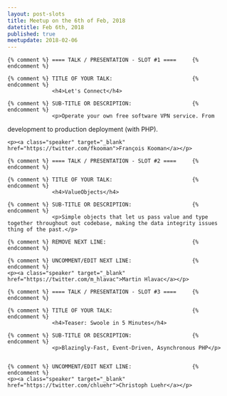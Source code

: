 ```yaml
---
layout: post-slots
title: Meetup on the 6th of Feb, 2018
datetitle: Feb 6th, 2018
published: true
meetupdate: 2018-02-06
---
```


<div class="slot span4"><div class="icon-awesome"><i class="icon-comment-alt"></i></div>

    {% comment %} ==== TALK / PRESENTATION - SLOT #1 ====     {% endcomment %}

    {% comment %} TITLE OF YOUR TALK:                         {% endcomment %}
                  <h4>Let's Connect</h4>

    {% comment %} SUB-TITLE OR DESCRIPTION:                   {% endcomment %}
                  <p>Operate your own free software VPN service. From
development to production deployment (with PHP).</p>

    <p><a class="speaker" target="_blank" href="https://twitter.com/fkooman">François Kooman</a></p>

</div>

<div class="slot span4"><div class="icon-awesome"><i class="icon-comment-alt"></i></div>

    {% comment %} ==== TALK / PRESENTATION - SLOT #2 ====     {% endcomment %}

    {% comment %} TITLE OF YOUR TALK:                         {% endcomment %}
                  <h4>ValueObjects</h4>

    {% comment %} SUB-TITLE OR DESCRIPTION:                   {% endcomment %}
                  <p>Simple objects that let us pass value and type together throughout out codebase, making the data integrity issues thing of the past.</p>

    {% comment %} REMOVE NEXT LINE:                           {% endcomment %}

    {% comment %} UNCOMMENT/EDIT NEXT LINE:                   {% endcomment %}
    <p><a class="speaker" target="_blank" href="https://twitter.com/m_hlavac">Martin Hlavac</a></p>

</div>

<div class="slot span4"><div class="icon-awesome"><i class="icon-comment-alt"></i></div>

    {% comment %} ==== TALK / PRESENTATION - SLOT #3 ====     {% endcomment %}

    {% comment %} TITLE OF YOUR TALK:                         {% endcomment %}
                  <h4>Teaser: Swoole in 5 Minutes</h4>

    {% comment %} SUB-TITLE OR DESCRIPTION:                   {% endcomment %}
                  <p>Blazingly-Fast, Event-Driven, Asynchronous PHP</p>


    {% comment %} UNCOMMENT/EDIT NEXT LINE:                   {% endcomment %}
    <p><a class="speaker" target="_blank" href="https://twitter.com/chluehr">Christoph Luehr</a></p>

</div>

